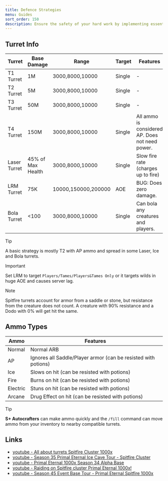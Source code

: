 ```yaml
---
title: Defence Strategies
menu: Guides
sort_order: 150
description: Ensure the safety of your hard work by implementing essential defenses to protect your base.
---
```


## Turret Info

| Turret | Base Damage | Range | Target | Features |
| --- | --- | --- | --- | --- |
| T1 Turret | 1M | 3000,8000,10000 | Single | - |
| T2 Turret | 5M | 3000,8000,10000 | Single | - |
| T3 Turret | 50M | 3000,8000,10000 | Single | - |
| T4 Turret | 150M | 3000,8000,10000 | Single | All ammo is considered AP. Does not need power. |
| Laser Turret | 45% of Max Health | 3000,8000,10000 | Single | Slow fire rate (charges up to fire) |
| LRM Turret | 75K | 10000,150000,200000| AOE | BUG: Does zero damage. |
| Bola Turret | <100 | 3000,8000,10000 | Single | Can bola any creatures and players. |

> [!TIP]
> A basic strategy is mostly T2 with AP ammo and spread in some Laser, Ice and Bola turrets.

> [!IMPORTANT]
> Set LRM to target `Players/Tames/Players&Tames Only` or it targets wilds in huge AOE and causes server lag.

> [!NOTE]
> Spitfire turrets account for armor from a saddle or stone, but resistance from the creature does not count. A creature with 90% resistance and a Dodo with 0% will get hit the same.

## Ammo Types

| Ammo | Features |
| --- | --- |
| Normal   | Normal ARB |
| AP       | Ignores all Saddle/Player armor (can be resisted with potions)    |
| Ice      | Slows on hit (can be resisted with potions)  |
| Fire     | Burns on hit (can be resisted with potions) |
| Electric | Stuns on hit  (can be resisted with potions) |
| Arcane   | Drug Effect on hit (can be resisted with potions) |

> [!TIP]
> **S+ Autocrafters** can make ammo quickly and the `/fill` command can move ammo from your inventory to nearby compatible turrets.

## Links

- [youtube - All about turrets Spitfire Cluster 1000x](https://www.youtube.com/watch?v=Xg38wURfe2I)
- [youtube - Season 35 Primal Eternal Ice Cave Tour - Spitfire Cluster](https://www.youtube.com/watch?v=62KzscWwIMA)
- [youtube - Primal Eternal 1000x Season 34 Alpha Base](https://www.youtube.com/watch?v=mr7DMzcr_0A)
- [youtube - Raiding on Spitfire cluster Primal Eternal 1000x!](https://www.youtube.com/watch?v=3A4hgHwYrp0)
- [youtube - Season 45 Event Base Tour - Primal Eternal Spitfire 1000x](https://www.youtube.com/watch?v=247RtYzLoIU)